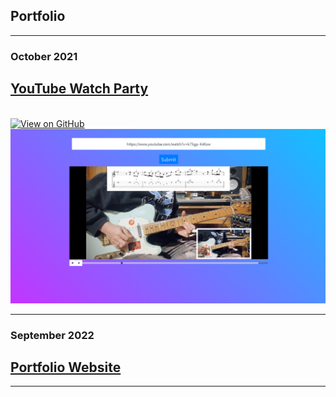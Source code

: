 ## Portfolio

---
### October 2021
<a href="./watch-party-app"><h2>YouTube Watch Party</h2></a>
<br>
<a href="https://github.com/hungqbui/developh-youtube-sync-app"><img src="https://img.shields.io/badge/GitHub-View_on_GitHub-blue?logo=GitHub" alt="View on GitHub"></a>
<img src="images/youtubeApp.png"/>

---
### September 2022
<a href="jekyllWebsite"><h2>Portfolio Website</h2></a>

---

